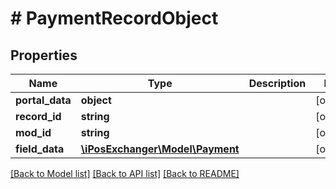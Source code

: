 # # PaymentRecordObject

## Properties

Name | Type | Description | Notes
------------ | ------------- | ------------- | -------------
**portal_data** | **object** |  | [optional]
**record_id** | **string** |  | [optional]
**mod_id** | **string** |  | [optional]
**field_data** | [**\iPosExchanger\Model\Payment**](Payment.md) |  | [optional]

[[Back to Model list]](../../README.md#models) [[Back to API list]](../../README.md#endpoints) [[Back to README]](../../README.md)

